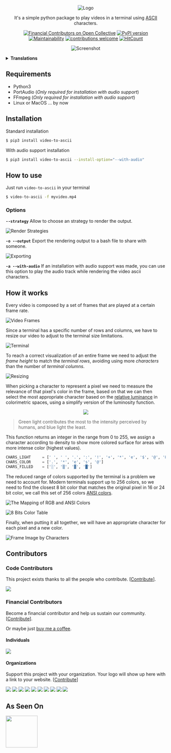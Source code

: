 <div align=center>

  ![Logo](./images/logo.svg)

<p>

  It's a simple python package to play videos in a terminal using [ASCII](https://en.wikipedia.org/wiki/ASCII) characters.

  [![Financial Contributors on Open Collective](https://opencollective.com/video-to-ascii/all/badge.svg?label=financial+contributors)](https://opencollective.com/video-to-ascii) [![PyPI version](https://badge.fury.io/py/video-to-ascii.svg)](https://badge.fury.io/py/video-to-ascii)
  [![Maintainability](https://api.codeclimate.com/v1/badges/a5fcdf2b0cab41654ca3/maintainability)](https://codeclimate.com/github/joelibaceta/video-to-terminal/maintainability)
  [![contributions welcome](https://img.shields.io/badge/contributions-welcome-brightgreen.svg?style=flat)](https://github.com/joelibaceta/video-to-ascii)
  [![HitCount](http://hits.dwyl.io/joelibaceta/https://github.com/joelibaceta/video-to-ascii.svg)](http://hits.dwyl.io/joelibaceta/https://github.com/joelibaceta/video-to-ascii)

</p>

![Screenshot](./images/Simpsons.apng)

</div>

<details><summary><b>Translations</b></summary>
<p>

- [🇺🇸 English](./README.md)
- [🇪🇸 Español](./translations/README_es.md)
- [🇹🇼 繁體中文](./translations/README_zh-TW.md)

<p>
</details>

## Requirements

- Python3
- PortAudio (_Only required for installation with audio support_)
- FFmpeg (_Only required for installation with audio support_)
- Linux or MacOS ... by now

## Installation

Standard installation

```bash
$ pip3 install video-to-ascii
```

With audio support installation

```bash
$ pip3 install video-to-ascii --install-option="--with-audio"
```

## How to use

Just run `video-to-ascii` in your terminal

```bash
$ video-to-ascii -f myvideo.mp4
```

### Options

**`--strategy`**
Allow to choose an strategy to render the output.

![Render Strategies](./images/Strategies.png)

**`-o --output`**
Export the rendering output to a bash file to share with someone.

![Exporting](./images/export.png)

**`-a --with-audio`**
If an installation with audio support was made, you can use this option to play the audio track while rendering the video ascii characters.

## How it works

Every video is composed by a set of frames that are played at a certain frame rate.

![Video Frames](./images/imgVideoFrames.png)

Since a terminal has a specific number of rows and columns, we have to resize our video to adjust to the terminal size limitations.

![Terminal](./images/imgTerminal.png)

To reach a correct visualization of an entire frame we need to adjust the _frame height_ to match the _terminal rows_, avoiding using more _characters_ than the number of _terminal columns_.

![Resizing](./images/imgResizing.png)

When picking a character to represent a pixel we need to measure the relevance of that pixel's color in the frame, based on that we can then select the most appropriate character based on the [relative luminance](https://en.wikipedia.org/wiki/Relative_luminance) in colorimetric spaces, using a simplify version of the luminosity function.

<p align="center">
  <img src="./images/Luminosity.svg">
</p>

> Green light contributes the most to the intensity perceived by humans, and blue light the least.

This function returns an integer in the range from 0 to 255, we assign a character according to density to show more colored surface for areas with more intense color (highest values).

```python
CHARS_LIGHT 	= [' ', ' ', '.', ':', '!', '+', '*', 'e', '$', '@', '8']
CHARS_COLOR 	= ['.', '*', 'e', 's', '@']
CHARS_FILLED    = ['░', '▒', '▓', '█']
```

The reduced range of colors supported by the terminal is a problem we need to account for. Modern terminals support up to 256 colors, so we need to find the closest 8 bit color that matches the original pixel in 16 or 24 bit color, we call this set of 256 colors [ANSI colors](https://stackoverflow.com/questions/4842424/list-of-ansi-color-escape-sequences).

![The Mapping of RGB and ANSI Colors](./images/imgPixelSection.png)

![8 Bits Color Table](./images/8-bit_color_table.png)

Finally, when putting it all together, we will have an appropriate character for each pixel and a new color.

![Frame Image by Characters](./images/imgPixelImage.png)

## Contributors

### Code Contributors

This project exists thanks to all the people who contribute. [[Contribute](./CONTRIBUTING.md)].

<a href="https://github.com/joelibaceta/video-to-ascii/graphs/contributors"><img src="https://opencollective.com/video-to-ascii/contributors.svg?width=890&button=false" /></a>

### Financial Contributors

Become a financial contributor and help us sustain our community. [[Contribute](https://opencollective.com/video-to-ascii/contribute/)].

Or maybe just [buy me a coffee](https://ko-fi.com/joelibaceta).

#### Individuals

<a href="https://opencollective.com/video-to-ascii#backers" target="_blank" rel="noopener"><img src="https://opencollective.com/video-to-ascii/individuals.svg?width=890"></a>

#### Organizations

Support this project with your organization. Your logo will show up here with a link to your website. [[Contribute](https://opencollective.com/video-to-ascii/contribute)]

<a href="https://opencollective.com/video-to-ascii/organization/0/website" target="_blank" rel="noopener"><img src="https://opencollective.com/video-to-ascii/organization/0/avatar.svg"></a>
<a href="https://opencollective.com/video-to-ascii/organization/1/website" target="_blank" rel="noopener"><img src="https://opencollective.com/video-to-ascii/organization/1/avatar.svg"></a>
<a href="https://opencollective.com/video-to-ascii/organization/2/website" target="_blank" rel="noopener"><img src="https://opencollective.com/video-to-ascii/organization/2/avatar.svg"></a>
<a href="https://opencollective.com/video-to-ascii/organization/3/website" target="_blank" rel="noopener"><img src="https://opencollective.com/video-to-ascii/organization/3/avatar.svg"></a>
<a href="https://opencollective.com/video-to-ascii/organization/4/website" target="_blank" rel="noopener"><img src="https://opencollective.com/video-to-ascii/organization/4/avatar.svg"></a>
<a href="https://opencollective.com/video-to-ascii/organization/5/website" target="_blank" rel="noopener"><img src="https://opencollective.com/video-to-ascii/organization/5/avatar.svg"></a>
<a href="https://opencollective.com/video-to-ascii/organization/6/website" target="_blank" rel="noopener"><img src="https://opencollective.com/video-to-ascii/organization/6/avatar.svg"></a>
<a href="https://opencollective.com/video-to-ascii/organization/7/website" target="_blank" rel="noopener"><img src="https://opencollective.com/video-to-ascii/organization/7/avatar.svg"></a>
<a href="https://opencollective.com/video-to-ascii/organization/8/website" target="_blank" rel="noopener"><img src="https://opencollective.com/video-to-ascii/organization/8/avatar.svg"></a>
<a href="https://opencollective.com/video-to-ascii/organization/9/website" target="_blank" rel="noopener"><img src="https://opencollective.com/video-to-ascii/organization/9/avatar.svg"></a>

## As Seen On
<a href="https://www.producthunt.com/posts/video-to-ascii" target="_blank" rel="noopener"><img src="https://user-images.githubusercontent.com/864790/124545434-a2e7fe80-ddee-11eb-9d80-f24049524fd9.png" width="100px"></a>
